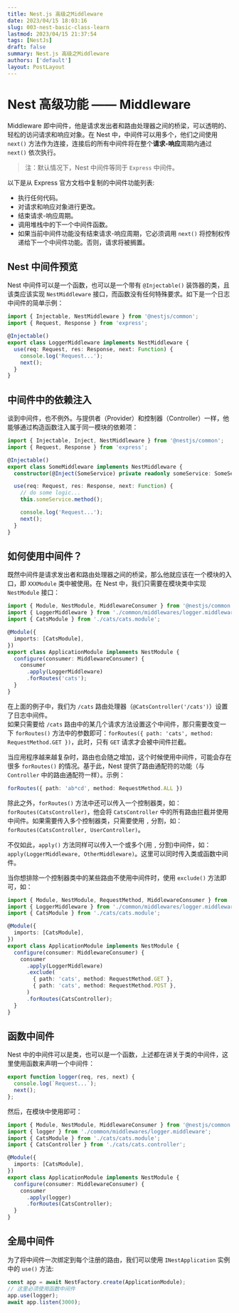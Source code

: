 ```yaml
---
title: Nest.js 高级之Middleware
date: 2023/04/15 18:03:16
slug: 003-nest-basic-class-learn
lastmod: 2023/04/15 21:37:54
tags: [NestJs]
draft: false
summary: Nest.js 高级之Middleware
authors: ['default']
layout: PostLayout
---
```

# Nest 高级功能 —— Middleware

Middleware 即中间件，他是请求发出者和路由处理器之间的桥梁，可以透明的、轻松的访问请求和响应对象。在 Nest 中，中间件可以用多个，他们之间使用 `next()` 方法作为连接，连接后的所有中间件将在整个**请求-响应**周期内通过 `next()` 依次执行。

> 注：默认情况下，Nest 中间件等同于 `Express` 中间件。

以下是从 Express 官方文档中复制的中间件功能列表:

- 执行任何代码。
- 对请求和响应对象进行更改。
- 结束请求-响应周期。
- 调用堆栈中的下一个中间件函数。
- 如果当前中间件功能没有结束请求-响应周期，它必须调用 `next()` 将控制权传递给下一个中间件功能。否则，请求将被搁置。

## Nest 中间件预览

Nest 中间件可以是一个函数，也可以是一个带有 `@Injectable()` 装饰器的类，且该类应该实现 `NestMiddleware` 接口，而函数没有任何特殊要求。如下是一个日志中间件的简单示例：

```typescript
import { Injectable, NestMiddleware } from '@nestjs/common';
import { Request, Response } from 'express';

@Injectable()
export class LoggerMiddleware implements NestMiddleware {
  use(req: Request, res: Response, next: Function) {
    console.log('Request...');
    next();
  }
}
```

## 中间件中的依赖注入

谈到中间件，也不例外。与提供者（Provider）和控制器（Controller）一样，他能够通过构造函数注入属于同一模块的依赖项：

```typescript
import { Injectable, Inject, NestMiddleware } from '@nestjs/common';
import { Request, Response } from 'express';

@Injectable()
export class SomeMiddleware implements NestMiddleware {
  constructor(@Inject(SomeService) private readonly someService: SomeService) {}

  use(req: Request, res: Response, next: Function) {
    // do some logic...
    this.someService.method();

    console.log('Request...');
    next();
  }
}
```

## 如何使用中间件？

既然中间件是请求发出者和路由处理器之间的桥梁，那么他就应该在一个模块的入口，即 `XXXModule` 类中被使用。在 Nest 中，我们只需要在模块类中实现 `NestModule` 接口：

```typescript
import { Module, NestModule, MiddlewareConsumer } from '@nestjs/common';
import { LoggerMiddleware } from './common/middlewares/logger.middleware';
import { CatsModule } from './cats/cats.module';

@Module({
  imports: [CatsModule],
})
export class ApplicationModule implements NestModule {
  configure(consumer: MiddlewareConsumer) {
    consumer
      .apply(LoggerMiddleware)
      .forRoutes('cats');
  }
}
```

在上面的例子中，我们为 `/cats` 路由处理器（`@CatsController('/cats')`）设置了日志中间件。  
如果只需要给 `/cats` 路由中的某几个请求方法设置这个中间件，那只需要改变一下 `forRoutes()` 方法中的参数即可：`forRoutes({ path: 'cats', method: RequestMethod.GET })`，此时，只有 `GET` 请求才会被中间件拦截。

当应用程序越来越复杂时，路由也会随之增加，这个时候使用中间件，可能会存在很多 `forRoutes()` 的情况。基于此，Nest 提供了路由通配符的功能（与 `Controller` 中的路由通配符一样）。示例：

```typescript
forRoutes({ path: 'ab*cd', method: RequestMethod.ALL })
```

除此之外，`forRoutes()` 方法中还可以传入一个控制器类，如：`forRoutes(CatsController)`，他会将 `CatsController` 中的所有路由拦截并使用中间件。如果需要传入多个控制器类，只需要使用 `,` 分割，如： `forRoutes(CatsController, UserController)`。

不仅如此，`apply()` 方法同样可以传入一个或多个(用 `,` 分割)中间件，如：`apply(LoggerMiddleware, OtherMiddleware)`。这里可以同时传入类或函数中间件。

当你想排除一个控制器类中的某些路由不使用中间件时，使用 `exclude()` 方法即可，如：

```typescript
import { Module, NestModule, RequestMethod, MiddlewareConsumer } from '@nestjs/common';
import { LoggerMiddleware } from './common/middlewares/logger.middleware';
import { CatsModule } from './cats/cats.module';

@Module({
  imports: [CatsModule],
})
export class ApplicationModule implements NestModule {
  configure(consumer: MiddlewareConsumer) {
    consumer
      .apply(LoggerMiddleware)
      .exclude(
        { path: 'cats', method: RequestMethod.GET },
        { path: 'cats', method: RequestMethod.POST },
      )
      .forRoutes(CatsController);
  }
}
```

## 函数中间件

Nest 中的中间件可以是类，也可以是一个函数，上述都在讲关于类的中间件，这里使用函数来声明一个中间件：

```typescript
export function logger(req, res, next) {
  console.log(`Request...`);
  next();
};
```

然后，在模块中使用即可：

```typescript
import { Module, NestModule, MiddlewareConsumer } from '@nestjs/common';
import { logger } from './common/middlewares/logger.middleware';
import { CatsModule } from './cats/cats.module';
import { CatsController } from './cats/cats.controller';

@Module({
  imports: [CatsModule],
})
export class ApplicationModule implements NestModule {
  configure(consumer: MiddlewareConsumer) {
    consumer
      .apply(logger)
      .forRoutes(CatsController);
  }
}
```

## 全局中间件

为了将中间件一次绑定到每个注册的路由，我们可以使用 `INestApplication` 实例中的 `use()` 方法:

```typescript
const app = await NestFactory.create(ApplicationModule);
// 这里必须使用函数中间件
app.use(logger);
await app.listen(3000);
```
